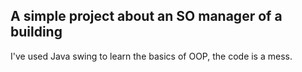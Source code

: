 ## A simple project about an SO manager of a building

I've used Java swing to learn the basics of OOP, the code is a mess.
